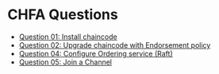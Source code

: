 # CHFA Questions 
* [Question 01: Install chaincode](./Question1/Readme.md)   
* [Question 02: Upgrade chaincode with Endorsement policy](./Question2/Readme.md) 
* [Question 04: Configure Ordering service (Raft)](./Question6/Readme.md) 
* [Question 05: Join a Channel](./Question5/Readme.md) 

